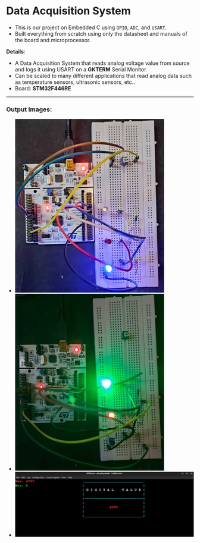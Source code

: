 # Data Acquisition System
- This is our project on Embedded C using `GPIO`, `ADC`, and `USART`.
- Built everything from scratch using only the datasheet and manuals of the board and microprocessor.

**Details**:
- A Data Acquisition System that reads analog voltage value from source and logs it using USART on a **GKTERM** Serial Monitor.
- Can be scaled to many different applications that read analog data such as temperature sensors, ultrasonic sensors, etc..
- Board: **STM32F446RE**

---

### Output Images:
- ![Circit-2](./img/circuit-2.jpeg)
- ![Circuit-1](./img/circuit-1.jpeg)
- ![Output](./img/gtkterm_output.png)
